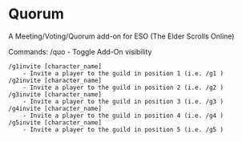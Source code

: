 Quorum
======

A Meeting/Voting/Quorum add-on for ESO (The Elder Scrolls Online)

Commands:
	/quo
		- Toggle Add-On visibility

	/g1invite [character_name]
		- Invite a player to the guild in position 1 (i.e. /g1 )
	/g2invite [character_name]
		- Invite a player to the guild in position 2 (i.e. /g2 )
	/g3invite [character_name]
		- Invite a player to the guild in position 3 (i.e. /g3 )
	/g4invite [character_name]
		- Invite a player to the guild in position 4 (i.e. /g4 )
	/g5invite [character_name]
		- Invite a player to the guild in position 5 (i.e. /g5 )